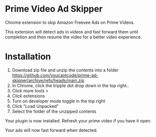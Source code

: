 # Prime Video Ad Skipper

Chrome extension to skip Amazon Freevee Ads on Prime Videos.

This extension will detect ads in videos and fast forward them until completion and then resume the video for a better video experience.


# Installation

1. Download zip file and unzip the contents into a folder https://github.com/youcantcode/prime-ad-skipper/archive/refs/heads/main.zip
2. In Chrome, click the tripple dot drop down in the top right..
3. Click more tools >
4. Click extensions
5. Turn on developer mode toggle in the top right
6. Click "Load Unpacked"
7. Select the folder of the unzipped contents

Your plugin is now installed. Refresh your prime video if you have it open.

Your ads will now fast forward when detected.
